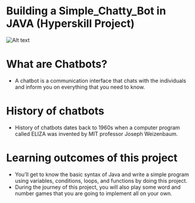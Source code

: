 # Building a Simple_Chatty_Bot in JAVA (Hyperskill Project)

![Alt text](https://cdn-images-1.medium.com/max/800/1*pPcVfZ7i-gLMabUol3zezA.gif)

# What are Chatbots?
* A chatbot is a communication interface  that chats with the individuals and inform you on everything that you need to know.

# History of chatbots
* History of chatbots dates back to 1960s when a computer program called ELIZA was invented by MIT professor Joseph Weizenbaum.

# Learning outcomes of this project
* You’ll get to know the basic syntax of Java and write a simple program using variables, conditions, loops, and functions by doing this project.
* During the journey of this project, you will also play some word and number games that you are going to implement all on your own.
